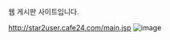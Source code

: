 웹 게시판 사이트입니다.

http://star2user.cafe24.com/main.jsp
![image](https://user-images.githubusercontent.com/83874723/163668330-114359f7-fed4-4d45-8e4a-11fa3dc1c143.png)
